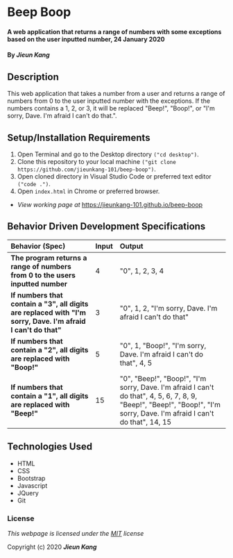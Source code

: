 # Beep Boop

#### A web application that returns a range of numbers with some exceptions based on the user inputted number, 24 January 2020

#### By **_Jieun Kang_**

## Description

This web application that takes a number from a user and returns a range of numbers from 0 to the user inputted number with the exceptions. If the numbers contains a 1, 2, or 3, it will be replaced "Beep!", "Boop!", or "I'm sorry, Dave. I'm afraid I can't do that.". 

## Setup/Installation Requirements

1. Open Terminal and go to the Desktop directory `("cd desktop")`.
2. Clone this repository to your local machine `("git clone https://github.com/jieunkang-101/beep-boop")`.
3. Open cloned directory in Visual Studio Code or preferred text editor `("code .")`.
4. Open `index.html` in Chrome or preferred browser.
* _View working page at_ https://jieunkang-101.github.io/beep-boop

## Behavior Driven Development Specifications

| Behavior (Spec)                 | Input    | Output|
| :------------------------------ | :------- | :---- |
| **The program returns a range of numbers from 0 to the users inputted number** | 4 | "0", 1, 2, 3, 4 |
| **If numbers that contain a "3", all digits are replaced with "I'm sorry, Dave. I'm afraid I can't do that"** | 3 | "0", 1, 2, "I'm sorry, Dave. I'm afraid I can't do that" |
| **If numbers that contain a "2", all digits are replaced with "Boop!"** | 5 | "0", 1, "Boop!", "I'm sorry, Dave. I'm afraid I can't do that", 4, 5 |
| **If numbers that contain a "1", all digits are replaced with "Beep!"** | 15 | "0", "Beep!", "Boop!", "I'm sorry, Dave. I'm afraid I can't do that", 4, 5, 6, 7, 8, 9, "Beep!", "Beep!", "Boop!", "I'm sorry, Dave. I'm afraid I can't do that", 14, 15 |

## Technologies Used

* HTML
* CSS
* Bootstrap
* Javascript
* JQuery
* Git

### License

*This webpage is licensed under the [MIT](https://en.wikipedia.org/wiki/MIT_License) license*

Copyright (c) 2020 **_Jieun Kang_**